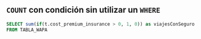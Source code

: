 
## `COUNT` con condición sin utilizar un `WHERE`

```sql
SELECT sum(if(t.cost_premium_insurance > 0, 1, 0)) as viajesConSeguro
FROM TABLA_WAPA
```
